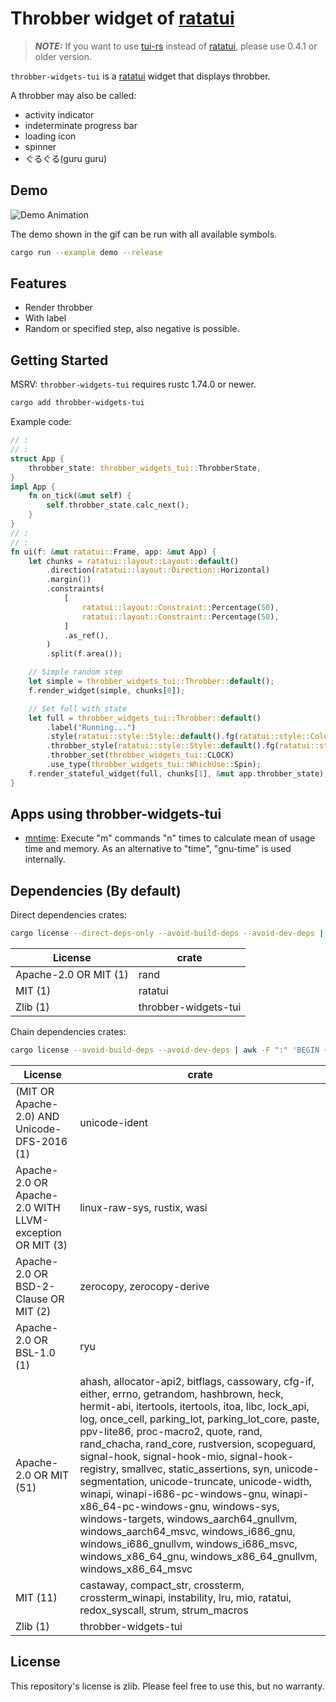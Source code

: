 # Throbber widget of [ratatui]

[ratatui]: https://github.com/ratatui-org/ratatui
[tui-rs]: https://github.com/fdehau/tui-rs

> **_NOTE:_** If you want to use [tui-rs] instead of [ratatui], please use 0.4.1 or older version.

`throbber-widgets-tui` is a [ratatui] widget that displays throbber.

A throbber may also be called:

- activity indicator
- indeterminate progress bar
- loading icon
- spinner
- ぐるぐる(guru guru)

## Demo

![Demo Animation](./examples/demo.gif)

The demo shown in the gif can be run with all available symbols.

```sh
cargo run --example demo --release
```

## Features

- Render throbber
- With label
- Random or specified step, also negative is possible.

## Getting Started

MSRV: `throbber-widgets-tui` requires rustc 1.74.0 or newer.

```sh
cargo add throbber-widgets-tui
```

Example code:

```rust
// :
// :
struct App {
    throbber_state: throbber_widgets_tui::ThrobberState,
}
impl App {
    fn on_tick(&mut self) {
        self.throbber_state.calc_next();
    }
}
// :
// :
fn ui(f: &mut ratatui::Frame, app: &mut App) {
    let chunks = ratatui::layout::Layout::default()
        .direction(ratatui::layout::Direction::Horizontal)
        .margin(1)
        .constraints(
            [
                ratatui::layout::Constraint::Percentage(50),
                ratatui::layout::Constraint::Percentage(50),
            ]
            .as_ref(),
        )
        .split(f.area());

    // Simple random step
    let simple = throbber_widgets_tui::Throbber::default();
    f.render_widget(simple, chunks[0]);

    // Set full with state
    let full = throbber_widgets_tui::Throbber::default()
        .label("Running...")
        .style(ratatui::style::Style::default().fg(ratatui::style::Color::Cyan))
        .throbber_style(ratatui::style::Style::default().fg(ratatui::style::Color::Red).add_modifier(ratatui::style::Modifier::BOLD))
        .throbber_set(throbber_widgets_tui::CLOCK)
        .use_type(throbber_widgets_tui::WhichUse::Spin);
    f.render_stateful_widget(full, chunks[1], &mut app.throbber_state);
}
```

## Apps using throbber-widgets-tui

- [mntime](https://github.com/arkbig/mntime): Execute "m" commands "n" times to calculate mean of usage time and memory.  As an alternative to "time", "gnu-time" is used internally.

## Dependencies (By default)

Direct dependencies crates:

```sh
cargo license --direct-deps-only --avoid-build-deps --avoid-dev-deps | awk -F ":" 'BEGIN {printf "|License|crate|\n|-|-|\n"} {printf "|%s|%s|\n", $1, $2}'
```

|License|crate|
|-|-|
|Apache-2.0 OR MIT (1)| rand|
|MIT (1)| ratatui|
|Zlib (1)| throbber-widgets-tui|

Chain dependencies crates:

```sh
cargo license --avoid-build-deps --avoid-dev-deps | awk -F ":" 'BEGIN {printf "|License|crate|\n|-|-|\n"} {printf "|%s|%s|\n", $1, $2}'
```

|License|crate|
|-|-|
|(MIT OR Apache-2.0) AND Unicode-DFS-2016 (1)| unicode-ident|
|Apache-2.0 OR Apache-2.0 WITH LLVM-exception OR MIT (3)| linux-raw-sys, rustix, wasi|
|Apache-2.0 OR BSD-2-Clause OR MIT (2)| zerocopy, zerocopy-derive|
|Apache-2.0 OR BSL-1.0 (1)| ryu|
|Apache-2.0 OR MIT (51)| ahash, allocator-api2, bitflags, cassowary, cfg-if, either, errno, getrandom, hashbrown, heck, hermit-abi, itertools, itertools, itoa, libc, lock_api, log, once_cell, parking_lot, parking_lot_core, paste, ppv-lite86, proc-macro2, quote, rand, rand_chacha, rand_core, rustversion, scopeguard, signal-hook, signal-hook-mio, signal-hook-registry, smallvec, static_assertions, syn, unicode-segmentation, unicode-truncate, unicode-width, winapi, winapi-i686-pc-windows-gnu, winapi-x86_64-pc-windows-gnu, windows-sys, windows-targets, windows_aarch64_gnullvm, windows_aarch64_msvc, windows_i686_gnu, windows_i686_gnullvm, windows_i686_msvc, windows_x86_64_gnu, windows_x86_64_gnullvm, windows_x86_64_msvc|
|MIT (11)| castaway, compact_str, crossterm, crossterm_winapi, instability, lru, mio, ratatui, redox_syscall, strum, strum_macros|
|Zlib (1)| throbber-widgets-tui|

## License

This repository's license is zlib. Please feel free to use this, but no warranty.
